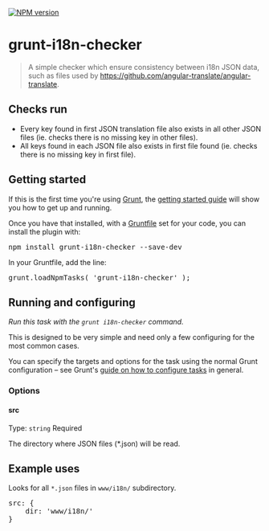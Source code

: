 [![NPM version](https://badge.fury.io/js/grunt-i18n-checker.svg)](http://badge.fury.io/js/grunt-i18n-checker)

grunt-i18n-checker
====================

> A simple checker which ensure consistency between i18n JSON data, such as files used by https://github.com/angular-translate/angular-translate.

Checks run
----------

* Every key found in first JSON translation file also exists in all other JSON files (ie. checks there is no missing key in other files).
* All keys found in each JSON file also exists in first file found (ie. checks there is no missing key in first file).


Getting started
--------------------

If this is the first time you're using [Grunt](http://gruntjs.com/), the [getting started guide](http://gruntjs.com/getting-started) will show you how to get up and running.

Once you have that installed, with a [Gruntfile](http://gruntjs.com/sample-gruntfile) set for your code, you can install the plugin with:

<pre lang=shell>
npm install grunt-i18n-checker --save-dev
</pre>

In your Gruntfile, add the line:

<pre lang=js>
grunt.loadNpmTasks( 'grunt-i18n-checker' );
</pre>

Running and configuring
--------------------

_Run this task with the `grunt i18n-checker` command._

This is designed to be very simple and need only a few configuring for the most common cases.

You can specify the targets and options for the task using the normal Grunt configuration – see Grunt's [guide on how to configure tasks](http://gruntjs.com/configuring-tasks) in general.

### Options

#### src
Type: `string`
Required

The directory where JSON files (*.json) will be read.



Example uses
--------------------

Looks for all `*.json` files in `www/i18n/` subdirectory.

<pre lang=js>
src: {
    dir: 'www/i18n/'
}
</pre>
